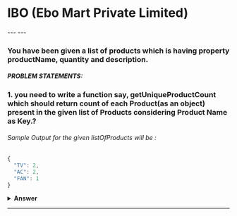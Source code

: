 # IBO (Ebo Mart Private Limited)

<div>
---
---

### You have been given a list of products which is having property productName, quantity and description.

##### PROBLEM STATEMENTS:

### 1. you need to write a function say, getUniqueProductCount which should return count of each Product(as an object) present in the given list of Products considering Product Name as Key.?

###### Sample Output for the given listOfProducts will be :

```javascript
{
  "TV": 2,
  "AC": 2,
  "FAN": 1
}

```

<details><summary><b>Answer</b></summary>
<p>

#### Answer:

```javascript
let obj = {};

for(let i=0; i<listOfProducts.length;i++){
    obj[listOfProducts[i].productName]?obj[listOfProducts[i].productName] +=1: obj[listOfProducts[i].productName] = 1;
}

console.log(obj)


```
###### output:

```javascript
{
  AC: 2,
  FAN: 1,
  TV: 2
}


```

</p>
</details>

---
</div>